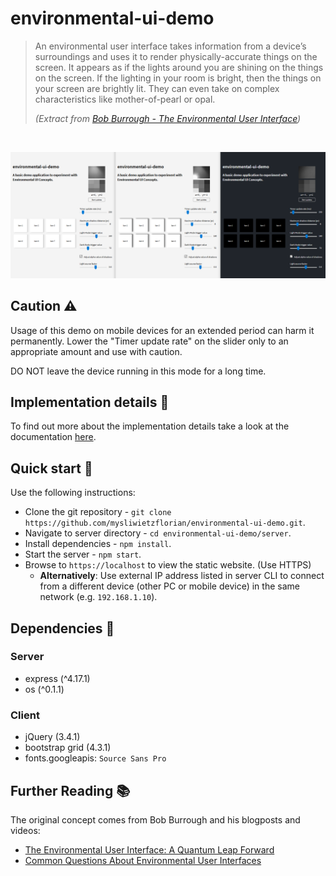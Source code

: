 # environmental-ui-demo

> An environmental user interface takes information from a device’s surroundings and uses it to render physically-accurate things on the screen. It appears as if the lights around you are shining on the things on the screen. If the lighting in your room is bright, then the things on your screen are brightly lit. They can even take on complex characteristics like mother-of-pearl or opal.
>
> *(Extract from [Bob Burrough - The Environmental User Interface](https://bobburrough.com/public/post/environmentally_lit_interface_a_quantum_leap_forward/))*

&nbsp;

<p align="center">
    <img alt="demonstration overview" src="doc/img/overview-01.png">
</p>

## Caution :warning:

Usage of this demo on mobile devices for an extended period can harm it permanently. Lower the "Timer update rate" on the slider only to an appropriate amount and use with caution.

DO NOT leave the device running in this mode for a long time.

## Implementation details :book:

To find out more about the implementation details take a look at the documentation [here](./doc/implementation.md).

## Quick start :snail:

Use the following instructions:

- Clone the git repository - `git clone https://github.com/mysliwietzflorian/environmental-ui-demo.git`.
- Navigate to server directory - `cd environmental-ui-demo/server`.
- Install dependencies - `npm install`.
- Start the server - `npm start`.
- Browse to `https://localhost` to view the static website. (Use HTTPS)
    - **Alternatively**: Use external IP address listed in server CLI to connect from a different device (other PC or mobile device) in the same network (e.g. `192.168.1.10`).

## Dependencies :children_crossing:

### Server
- express (^4.17.1)
- os (^0.1.1)

### Client
- jQuery (3.4.1)
- bootstrap grid (4.3.1)
- fonts.googleapis: `Source Sans Pro`

## Further Reading :books:

The original concept comes from Bob Burrough and his blogposts and videos:
- [The Environmental User Interface: A Quantum Leap Forward](https://bobburrough.com/public/post/environmentally_lit_interface_a_quantum_leap_forward/)
- [Common Questions About Environmental User Interfaces](https://bobburrough.com/public/post/surely_you_cant_be_serious_bob/)
